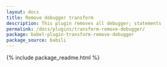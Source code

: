 ```yaml
---
layout: docs
title: Remove debugger transform
description: This plugin removes all debugger; statements
permalink: /docs/plugins/transform-remove-debugger/
package: babel-plugin-transform-remove-debugger
package_source: babili
---
```


{% include package_readme.html %}
